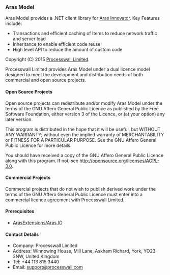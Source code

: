 ### Aras Model

Aras Model provides a .NET client library for [Aras Innovator](http://www.aras.com). Key Features include:

 * Transactions and efficient caching of Items to reduce network traffic and server load
 * Inheritance to enable efficient code reuse
 * High level API to reduce the amount of custom code

Copyright (C) 2015 [Processwall Limited](http://www.processwall.com).

Processwall Limited provides Aras Model under a dual licence model designed to meet the development 
and distribution needs of both commercial and open source projects.

#### Open Source Projects

Open source projects can redistribute and/or modify Aras Model under the terms of the 
GNU Affero General Public Licence as published by the Free Software Foundation, either version 3 of the Licence, or
(at your option) any later version.

This program is distributed in the hope that it will be useful,
but WITHOUT ANY WARRANTY; without even the implied warranty of
MERCHANTABILITY or FITNESS FOR A PARTICULAR PURPOSE.  See the
GNU Affero General Public Licence for more details.

You should have received a copy of the GNU Affero General Public Licence
along with this program.  If not, see http://opensource.org/licenses/AGPL-3.0.

#### Commercial Projects

Commercial projects that do not wish to publish derived work under the terms of the GNU Affero General Public Licence 
must enter into a commercial licence agreement with Processwall Limited.

#### Prerequisites

 * [ArasExtensions/Aras.IO](https://github.com/ArasExtensions/Aras.IO)
 
#### Contact Details

 * Company: Processwall Limited
 * Address: Winnowing House, Mill Lane, Askham Richard, York, YO23 3NW, United Kingdom
 * Tel:     +44 113 815 3440
 * Email:   support@processwall.com
